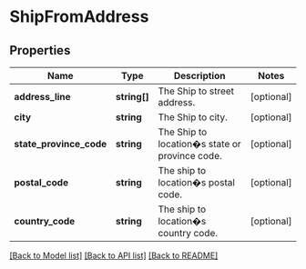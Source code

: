 # ShipFromAddress

## Properties
Name | Type | Description | Notes
------------ | ------------- | ------------- | -------------
**address_line** | **string[]** | The Ship to street address. | [optional] 
**city** | **string** | The Ship to city. | [optional] 
**state_province_code** | **string** | The Ship to location�s state or province code. | [optional] 
**postal_code** | **string** | The ship to location�s postal code. | [optional] 
**country_code** | **string** | The ship to location�s country code. | [optional] 

[[Back to Model list]](../../README.md#documentation-for-models) [[Back to API list]](../../README.md#documentation-for-api-endpoints) [[Back to README]](../../README.md)

